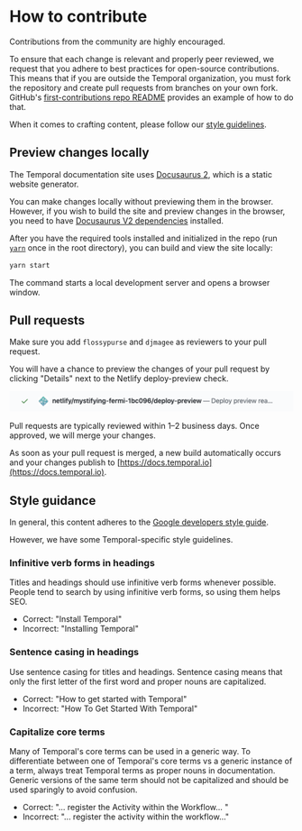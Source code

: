 # How to contribute

Contributions from the community are highly encouraged.

To ensure that each change is relevant and properly peer reviewed, we request that you adhere to best practices for open-source contributions.
This means that if you are outside the Temporal organization, you must fork the repository and create pull requests from branches on your own fork.
GitHub's [first-contributions repo README](https://github.com/firstcontributions/first-contributions) provides an example of how to do that.

When it comes to crafting content, please follow our [style guidelines](style-guidance).

## Preview changes locally

The Temporal documentation site uses [Docusaurus 2](https://v2.docusaurus.io/), which is a static website generator.

You can make changes locally without previewing them in the browser.
However, if you wish to build the site and preview changes in the browser, you need to have [Docusaurus V2 dependencies](https://v2.docusaurus.io/docs/installation/#requirements) installed.

After you have the required tools installed and initialized in the repo (run [`yarn`](https://classic.yarnpkg.com/en/docs/cli/) once in the root directory), you can build and view the site locally:

```bash
yarn start
```

The command starts a local development server and opens a browser window.

## Pull requests

Make sure you add `flossypurse` and `djmagee` as reviewers to your pull request.

You will have a chance to preview the changes of your pull request by clicking "Details" next to the Netlify deploy-preview check.

![Netlify build preview](static/img/readme/netlifypreview.png)

Pull requests are typically reviewed within 1–2 business days.
Once approved, we will merge your changes.

As soon as your pull request is merged, a new build automatically occurs and your changes publish to [https://docs.temporal.io](https://docs.temporal.io).

## Style guidance

In general, this content adheres to the [Google developers style guide](https://developers.google.com/style).

However, we have some Temporal-specific style guidelines.

### Infinitive verb forms in headings

Titles and headings should use infinitive verb forms whenever possible. People tend to search by using infinitive verb forms, so using them helps SEO.

- Correct: "Install Temporal"
- Incorrect: "Installing Temporal"

### Sentence casing in headings

Use sentence casing for titles and headings.
Sentence casing means that only the first letter of the first word and proper nouns are capitalized.

- Correct: "How to get started with Temporal"
- Incorrect: "How To Get Started With Temporal"

### Capitalize core terms

Many of Temporal's core terms can be used in a generic way.
To differentiate between one of Temporal's core terms vs a generic instance of a term, always treat Temporal terms as proper nouns in documentation.
Generic versions of the same term should not be capitalized and should be used sparingly to avoid confusion.

- Correct: "... register the Activity within the Workflow... "
- Incorrect: "... register the activity within the workflow..."
